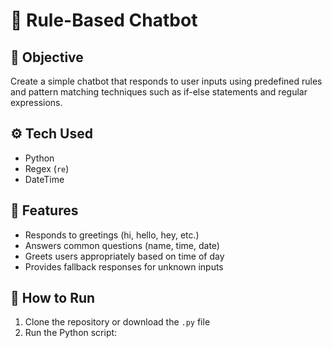 # 🤖 Rule-Based Chatbot

## 📌 Objective
Create a simple chatbot that responds to user inputs using predefined rules and pattern matching techniques such as if-else statements and regular expressions.

## ⚙️ Tech Used
- Python
- Regex (`re`)
- DateTime

## 🧠 Features
- Responds to greetings (hi, hello, hey, etc.)
- Answers common questions (name, time, date)
- Greets users appropriately based on time of day
- Provides fallback responses for unknown inputs

## 🚀 How to Run
1. Clone the repository or download the `.py` file
2. Run the Python script:

